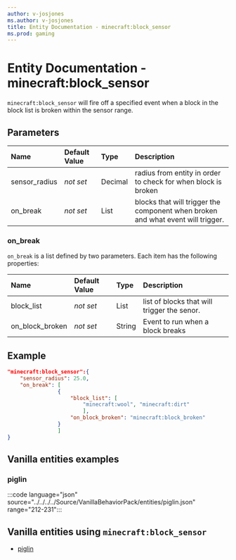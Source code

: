 ```yaml
---
author: v-josjones
ms.author: v-josjones
title: Entity Documentation - minecraft:block_sensor
ms.prod: gaming
---
```


# Entity Documentation - minecraft:block_sensor

`minecraft:block_sensor` will fire off a specified event when a block in the block list is broken within the sensor range.

## Parameters

|Name |Default Value  |Type  |Description  |
|:----------|:----------|:----------|:----------|
|sensor_radius |*not set* | Decimal  |radius from entity in order to check for when block is broken|
|on_break |*not set* | List| blocks that will trigger the component when broken and what event will trigger.|

### on_break

`on_break` is a list defined by two parameters. Each item has the following properties:

|Name |Default Value  |Type  |Description  |
|:----------|:----------|:----------|:----------|
|block_list| *not set* | List| list of blocks that will trigger the senor.|
|on_block_broken|*not set* | String|  Event to run when a block breaks|

## Example

```json
"minecraft:block_sensor":{
    "sensor_radius": 25.0,
    "on_break": [
                {
                    "block_list": [
                        "minecraft:wool", "minecraft:dirt"
                        ],
                    "on_block_broken": "minecraft:block_broken"
                }
                ]
}
```

## Vanilla entities examples

### piglin

:::code language="json" source="../../../../Source/VanillaBehaviorPack/entities/piglin.json" range="212-231":::

## Vanilla entities using `minecraft:block_sensor`

- [piglin](../../../../Source/VanillaBehaviorPack_Snippets/entities/piglin.md)
